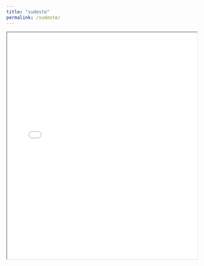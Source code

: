 ```yaml
---
title: "sudeste"
permalink: /sudeste/
---
```


<iframe src="/Users/jpeters/Dropbox/jpeters/orientacoes/02-rramos/p&d/ons/rmatheus/ranking/Mapas/sudeste.html" width="100%" height="600px"></iframe>
